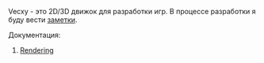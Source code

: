 Vecxy - это 2D/3D движок для разработки игр. В процессе разработки я буду вести [заметки](./vault/notes/Notes.md).

Документация:
1. [Rendering](Docs.Vecxy.Rendering.md)

